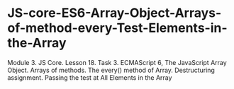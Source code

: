 # JS-core-ES6-Array-Object-Arrays-of-method-every-Test-Elements-in-the-Array
Module 3. JS Core. Lesson 18. Task 3. ECMAScript 6, The JavaScript Array Object. Arrays of methods. The every() method of Array. Destructuring assignment. Passing the test at All Elements in the Array
